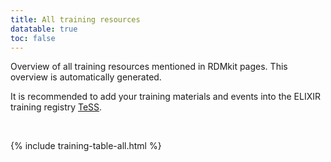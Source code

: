 ```yaml
---
title: All training resources
datatable: true
toc: false
---
```


Overview of all training resources mentioned in RDMkit pages. This overview is automatically generated.

It is recommended to add your training materials and events into the ELIXIR training registry [TeSS](https://tess.elixir-europe.org/).

<br>

{% include training-table-all.html %}
